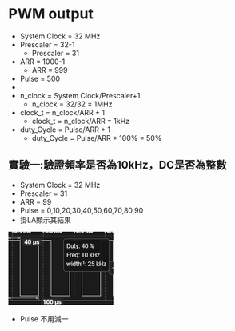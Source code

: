# PWM output

* System Clock = 32 MHz
* Prescaler = 32-1
  * Prescaler = 31
* ARR = 1000-1
  * ARR = 999
* Pulse = 500
* 
* n_clock = System Clock/Prescaler+1
  * n_clock = 32/32 = 1MHz
* clock_t = n_clock/ARR + 1
  * clock_t = n_clock/ARR = 1kHz
* duty_Cycle = Pulse/ARR + 1
  * duty_Cycle = Pulse/ARR * 100% = 50%
## 實驗一:驗證頻率是否為10kHz，DC是否為整數
* System Clock = 32 MHz
* Prescaler = 31
* ARR = 99
* Pulse = 0,10,20,30,40,50,60,70,80,90
* 掛LA顯示其結果

![圖片參考名稱](Image/1.png "Logo")

* Pulse 不用減一